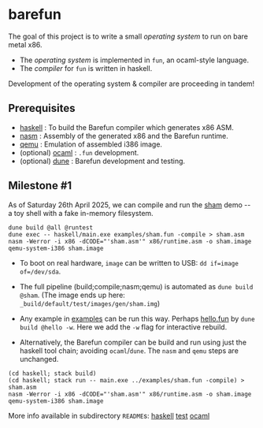 # barefun

The goal of this project is to write a small _operating system_ to run on bare metal x86.

- The _operating system_ is implemented in `fun`, an ocaml-style language.
- The _compiler_ for `fun` is written in haskell.

Development of the operating system & compiler are proceeding in tandem!

## Prerequisites

- [haskell](https://www.haskell.org) : To build the Barefun compiler which generates x86 ASM.
- [nasm](https://www.nasm.us/) : Assembly of the generated x86 and the Barefun runtime.
- [qemu](https://www.qemu.org/) : Emulation of assembled i386 image.
- (optional) [ocaml](https://ocaml.org) : `.fun` development.
- (optional) [dune](https://dune.build/install) : Barefun development and testing.

## Milestone #1

As of Saturday 26th April 2025, we can compile and run the
[sham](examples/sham.fun) demo -- a toy shell with a fake in-memory filesystem.

```
dune build @all @runtest
dune exec -- haskell/main.exe examples/sham.fun -compile > sham.asm
nasm -Werror -i x86 -dCODE="'sham.asm'" x86/runtime.asm -o sham.image
qemu-system-i386 sham.image
```

- To boot on real hardware, `image` can be written to USB: `dd if=image of=/dev/sda`.

- The full pipeline (build;compile;nasm;qemu) is automated as `dune build @sham`. (The image ends up here: `_build/default/test/images/gen/sham.img`)

- Any example in [examples](examples) can be run this way. Perhaps [hello.fun](examples/hello.fun) by `dune build @hello -w`. Here we add the `-w` flag for interactive rebuild.

- Alternatively, the Barefun compiler can be build and run using just the haskell tool chain; avoiding `ocaml`/`dune`. The `nasm` and `qemu` steps are unchanged.

```
(cd haskell; stack build)
(cd haskell; stack run -- main.exe ../examples/sham.fun -compile) > sham.asm
nasm -Werror -i x86 -dCODE="'sham.asm'" x86/runtime.asm -o sham.image
qemu-system-i386 sham.image
```

More info available in subdirectory `README`s:
[haskell](./haskell/README.md)
[test](./test/README.md)
[ocaml](./ocaml/README.md)
